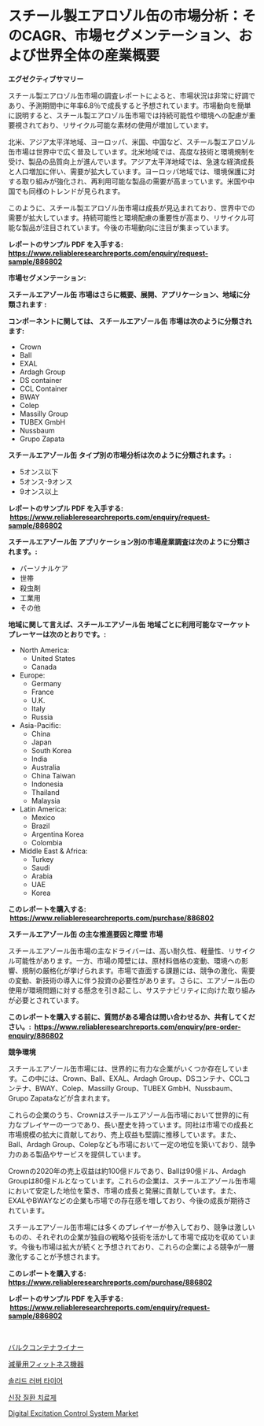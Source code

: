 <p><h1>スチール製エアロゾル缶の市場分析：そのCAGR、市場セグメンテーション、および世界全体の産業概要</h1></p><p><strong>エグゼクティブサマリー</strong></p>
<p><p>スチール製エアロゾル缶市場の調査レポートによると、市場状況は非常に好調であり、予測期間中に年率6.8％で成長すると予想されています。市場動向を簡単に説明すると、スチール製エアロゾル缶市場では持続可能性や環境への配慮が重要視されており、リサイクル可能な素材の使用が増加しています。</p><p>北米、アジア太平洋地域、ヨーロッパ、米国、中国など、スチール製エアロゾル缶市場は世界中で広く普及しています。北米地域では、高度な技術と環境規制を受け、製品の品質向上が進んでいます。アジア太平洋地域では、急速な経済成長と人口増加に伴い、需要が拡大しています。ヨーロッパ地域では、環境保護に対する取り組みが強化され、再利用可能な製品の需要が高まっています。米国や中国でも同様のトレンドが見られます。</p><p>このように、スチール製エアロゾル缶市場は成長が見込まれており、世界中での需要が拡大しています。持続可能性と環境配慮の重要性が高まり、リサイクル可能な製品が注目されています。今後の市場動向に注目が集まっています。</p></p>
<p><strong>レポートのサンプル PDF を入手する: <a href="https://www.reliableresearchreports.com/enquiry/request-sample/886802">https://www.reliableresearchreports.com/enquiry/request-sample/886802</a></strong></p>
<p><strong>市場セグメンテーション:</strong></p>
<p><strong> スチールエアゾール缶 市場はさらに概要、展開、アプリケーション、地域に分類されます :</strong></p>
<p><strong>コンポーネントに関しては、 スチールエアゾール缶 市場は次のように分類されます: &nbsp;</strong></p>
<p><ul><li>Crown</li><li>Ball</li><li>EXAL</li><li>Ardagh Group</li><li>DS container</li><li>CCL Container</li><li>BWAY</li><li>Colep</li><li>Massilly Group</li><li>TUBEX GmbH</li><li>Nussbaum</li><li>Grupo Zapata</li></ul></p>
<p><strong> スチールエアゾール缶 タイプ別の市場分析は次のように分類されます。:</strong></p>
<p><ul><li>5オンス以下</li><li>5オンス-9オンス</li><li>9オンス以上</li></ul></p>
<p><strong>レポートのサンプル PDF を入手する: &nbsp;<a href="https://www.reliableresearchreports.com/enquiry/request-sample/886802">https://www.reliableresearchreports.com/enquiry/request-sample/886802</a></strong></p>
<p><strong> スチールエアゾール缶 アプリケーション別の市場産業調査は次のように分類されます。:</strong></p>
<p><ul><li>パーソナルケア</li><li>世帯</li><li>殺虫剤</li><li>工業用</li><li>その他</li></ul></p>
<p><strong>地域に関して言えば、スチールエアゾール缶 地域ごとに利用可能なマーケットプレーヤーは次のとおりです。:</strong></p>
<p><ul>
    <li>
        North America:
        <ul>
            <li>United States</li>
            <li>Canada</li>
        </ul>
    </li>
    <li>
        Europe:
        <ul>
            <li>Germany</li>
            <li>France</li>
            <li>U.K.</li>
            <li>Italy</li>
            <li>Russia</li>
        </ul>
    </li>
    <li>
        Asia-Pacific:
        <ul>
            <li>China</li>
            <li>Japan</li>
            <li>South Korea</li>
            <li>India</li>
            <li>Australia</li>
            <li>China Taiwan</li>
            <li>Indonesia</li>
            <li>Thailand</li>
            <li>Malaysia</li>
        </ul>
    </li>
    <li>
        Latin America:
        <ul>
            <li>Mexico</li>
            <li>Brazil</li>
            <li>Argentina Korea</li>
            <li>Colombia</li>
        </ul>
    </li>
    <li>
        Middle East & Africa:
        <ul>
            <li>Turkey</li>
            <li>Saudi</li>
            <li>Arabia</li>
            <li>UAE</li>
            <li>Korea</li>
        </ul>
    </li>
    </ul></p>
<p><strong>このレポートを購入する: &nbsp;<a href="https://www.reliableresearchreports.com/purchase/886802">https://www.reliableresearchreports.com/purchase/886802</a></strong></p>
<p><strong>スチールエアゾール缶 の主な推進要因と障壁 市場</strong></p>
<p><p>スチールエアゾール缶市場の主なドライバーは、高い耐久性、軽量性、リサイクル可能性があります。一方、市場の障壁には、原材料価格の変動、環境への影響、規制の厳格化が挙げられます。市場で直面する課題には、競争の激化、需要の変動、新技術の導入に伴う投資の必要性があります。さらに、エアゾール缶の使用が環境問題に対する懸念を引き起こし、サステナビリティに向けた取り組みが必要とされています。</p></p>
<p><strong>このレポートを購入する前に、質問がある場合は問い合わせるか、共有してください。:&nbsp; <a href="https://www.reliableresearchreports.com/enquiry/pre-order-enquiry/886802">https://www.reliableresearchreports.com/enquiry/pre-order-enquiry/886802</a></strong></p>
<p><strong>競争環境</strong></p>
<p><p>スチールエアゾール缶市場には、世界的に有力な企業がいくつか存在しています。この中には、Crown、Ball、EXAL、Ardagh Group、DSコンテナ、CCLコンテナ、BWAY、Colep、Massilly Group、TUBEX GmbH、Nussbaum、Grupo Zapataなどが含まれます。</p><p>これらの企業のうち、Crownはスチールエアゾール缶市場において世界的に有力なプレイヤーの一つであり、長い歴史を持っています。同社は市場での成長と市場規模の拡大に貢献しており、売上収益も堅調に推移しています。また、Ball、Ardagh Group、Colepなども市場において一定の地位を築いており、競争力のある製品やサービスを提供しています。</p><p>Crownの2020年の売上収益は約100億ドルであり、Ballは90億ドル、Ardagh Groupは80億ドルとなっています。これらの企業は、スチールエアゾール缶市場において安定した地位を築き、市場の成長と発展に貢献しています。また、EXALやBWAYなどの企業も市場での存在感を増しており、今後の成長が期待されています。</p><p>スチールエアゾール缶市場には多くのプレイヤーが参入しており、競争は激しいものの、それぞれの企業が独自の戦略や技術を活かして市場で成功を収めています。今後も市場は拡大が続くと予想されており、これらの企業による競争が一層激化することが予想されます。</p></p>
<p><strong>このレポートを購入する: &nbsp; <a href="https://www.reliableresearchreports.com/purchase/886802">https://www.reliableresearchreports.com/purchase/886802</a></strong></p>
<p><strong>レポートのサンプル PDF を入手する: &nbsp;<a href="https://www.reliableresearchreports.com/enquiry/request-sample/886802">https://www.reliableresearchreports.com/enquiry/request-sample/886802</a></strong><strong></strong></p>
<p>&nbsp;</p>
<p><p><a href="https://medium.com/@victor.sharp87978/%E3%83%90%E3%83%AB%E3%82%AF%E3%82%B3%E3%83%B3%E3%83%86%E3%83%8A%E3%83%A9%E3%82%A4%E3%83%8A%E3%83%BC%E5%B8%82%E5%A0%B4%E3%81%AE%E5%88%86%E6%9E%90-%E3%82%B0%E3%83%AD%E3%83%BC%E3%83%90%E3%83%AB%E7%94%A3%E6%A5%AD%E3%81%AE%E8%A6%8B%E9%80%9A%E3%81%97%E3%81%A8%E4%BA%88%E6%B8%AC-2024%E5%B9%B4%E3%81%8B%E3%82%892031%E5%B9%B4-db4b0fe6e887">バルクコンテナライナー</a></p><p><a href="https://medium.com/@alliegrater55/%E4%BD%93%E9%87%8D%E6%B8%9B%E5%B0%91%E5%B8%82%E5%A0%B4%E3%81%AE%E3%81%9F%E3%82%81%E3%81%AE%E3%83%95%E3%82%A3%E3%83%83%E3%83%88%E3%83%8D%E3%82%B9%E6%A9%9F%E5%99%A8%E5%B8%82%E5%A0%B4%E5%B1%95%E6%9C%9B-%E7%94%A3%E6%A5%AD%E6%A6%82%E8%A6%81%E3%81%A8%E4%BA%88%E6%B8%AC-2024%E5%B9%B4%E3%81%8B%E3%82%892031%E5%B9%B4-3a9acddd8549">減量用フィットネス機器</a></p><p><a href="https://medium.com/@gustavorn8776/%EA%B3%A0%EB%AC%B4-%ED%83%80%EC%9D%B4%EC%96%B4-%EC%8B%9C%EC%9E%A5%EC%9D%80-%EC%8B%9C%EC%9E%A5-%EC%A0%90%EC%9C%A0%EC%9C%A8-%EC%8B%9C%EC%9E%A5-%ED%8A%B8%EB%A0%8C%EB%93%9C-%EB%B0%8F-%EC%8B%9C%EC%9E%A5-%EC%84%B1%EC%9E%A5%EC%97%90-%EB%8C%80%ED%95%9C-%EC%A0%95%EB%B3%B4%EB%A5%BC-%EC%A0%9C%EA%B3%B5%ED%95%A9%EB%8B%88%EB%8B%A4-b4ce0e5ae548">솔리드 러버 타이어</a></p><p><a href="https://medium.com/@fredajerde/%EC%8B%A0%EC%9E%A5-%EC%A7%88%ED%99%98-%EC%95%BD%EB%AC%BC-%EC%8B%9C%EC%9E%A5%EC%9D%84-%EB%B6%84%EC%84%9D-%EA%B8%80%EB%A1%9C%EB%B2%8C-%EC%82%B0%EC%97%85%EC%9D%98-%EC%A0%84%EB%A7%9D%EA%B3%BC-%EC%98%88%EC%B8%A1-2024%EB%85%84%EB%B6%80%ED%84%B0-2031%EB%85%84%EA%B9%8C%EC%A7%80-44175b129e97">신장 질환 치료제</a></p><p><a href="https://github.com/Sinjinluong3e0awx2m195k76/Market-Research-Report-List-1/blob/main/digital-excitation-control-system-market.md">Digital Excitation Control System Market</a></p></p>